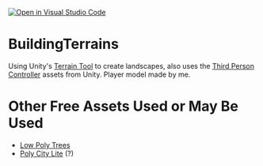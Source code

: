 [![Open in Visual Studio Code](https://classroom.github.com/assets/open-in-vscode-c66648af7eb3fe8bc4f294546bfd86ef473780cde1dea487d3c4ff354943c9ae.svg)](https://classroom.github.com/online_ide?assignment_repo_id=8591928&assignment_repo_type=AssignmentRepo)
# BuildingTerrains
Using Unity's [Terrain Tool](https://assetstore.unity.com/packages/3d/environments/landscapes/terrain-sample-asset-pack-145808) to create landscapes, also uses the [Third Person Controller](https://assetstore.unity.com/packages/essentials/starter-assets-third-person-character-controller-196526) assets from Unity. Player model made by me.

# Other Free Assets Used or May Be Used
* [Low Poly Trees](https://assetstore.unity.com/packages/3d/vegetation/trees/low-poly-tree-pack-57866)
* [Poly City Lite](https://assetstore.unity.com/packages/3d/poly-city-free-cartoon-pack-95242) (?)
